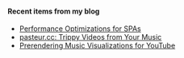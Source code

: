 #### Recent items from my blog
- [Performance Optimizations for SPAs](https://www.markneuburger.com/performance-optimizations-for-spas/)
- [pasteur.cc: Trippy Videos from Your Music](https://www.markneuburger.com/pasteur-trippy-videos-from-your-music/)
- [Prerendering Music Visualizations for YouTube](https://www.markneuburger.com/prerendering-music-visualizations-for-youtube/)
